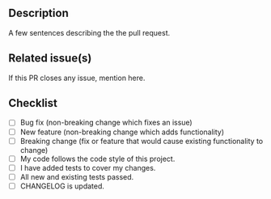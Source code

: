 
## Description

A few sentences describing the the pull request.

## Related issue(s)

If this PR closes any issue, mention here.

## Checklist
<!--- What types of changes does your code introduce?
Put an `x` in all the boxes that apply: -->
- [ ] Bug fix (non-breaking change which fixes an issue)
- [ ] New feature (non-breaking change which adds functionality)
- [ ] Breaking change (fix or feature that would cause existing functionality to change)
- [ ] My code follows the code style of this project.
- [ ] I have added tests to cover my changes.
- [ ] All new and existing tests passed.
- [ ] CHANGELOG is updated.
